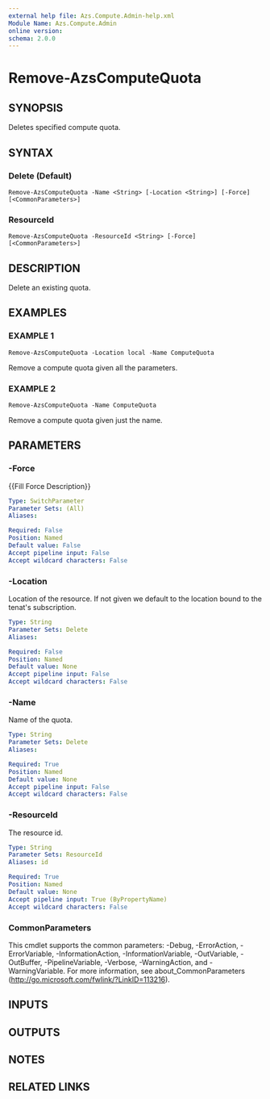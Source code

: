 ```yaml
---
external help file: Azs.Compute.Admin-help.xml
Module Name: Azs.Compute.Admin
online version:
schema: 2.0.0
---
```


# Remove-AzsComputeQuota

## SYNOPSIS
Deletes specified compute quota.

## SYNTAX

### Delete (Default)
```
Remove-AzsComputeQuota -Name <String> [-Location <String>] [-Force] [<CommonParameters>]
```

### ResourceId
```
Remove-AzsComputeQuota -ResourceId <String> [-Force] [<CommonParameters>]
```

## DESCRIPTION
Delete an existing quota.

## EXAMPLES

### EXAMPLE 1
```
Remove-AzsComputeQuota -Location local -Name ComputeQuota
```

Remove a compute quota given all the parameters.

### EXAMPLE 2
```
Remove-AzsComputeQuota -Name ComputeQuota
```

Remove a compute quota given just the name.

## PARAMETERS

### -Force
{{Fill Force Description}}

```yaml
Type: SwitchParameter
Parameter Sets: (All)
Aliases:

Required: False
Position: Named
Default value: False
Accept pipeline input: False
Accept wildcard characters: False
```

### -Location
Location of the resource. 
If not given we default to the location bound to the tenat's subscription.

```yaml
Type: String
Parameter Sets: Delete
Aliases:

Required: False
Position: Named
Default value: None
Accept pipeline input: False
Accept wildcard characters: False
```

### -Name
Name of the quota.

```yaml
Type: String
Parameter Sets: Delete
Aliases:

Required: True
Position: Named
Default value: None
Accept pipeline input: False
Accept wildcard characters: False
```

### -ResourceId
The resource id.

```yaml
Type: String
Parameter Sets: ResourceId
Aliases: id

Required: True
Position: Named
Default value: None
Accept pipeline input: True (ByPropertyName)
Accept wildcard characters: False
```

### CommonParameters
This cmdlet supports the common parameters: -Debug, -ErrorAction, -ErrorVariable, -InformationAction, -InformationVariable, -OutVariable, -OutBuffer, -PipelineVariable, -Verbose, -WarningAction, and -WarningVariable.
For more information, see about_CommonParameters (http://go.microsoft.com/fwlink/?LinkID=113216).

## INPUTS

## OUTPUTS

## NOTES

## RELATED LINKS
